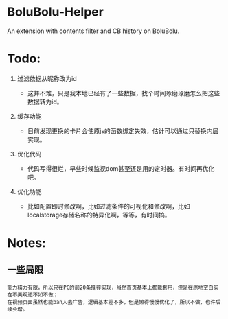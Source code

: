 # BoluBolu-Helper
An extension with contents filter and CB history on BoluBolu.


# Todo:

1. 过滤依据从昵称改为id
    +  这并不难，只是我本地已经有了一些数据，找个时间琢磨琢磨怎么把这些数据转为id。

2. 缓存功能
    +  目前发现更换的卡片会使原js的函数绑定失效，估计可以通过只替换内层实现。

3. 优化代码
    +  代码写得很烂，早些时候监视dom甚至还是用的定时器。有时间再优化吧。

4. 优化功能
    +  比如配置即时修改啊，比如过滤条件的可视化和修改啊，比如localstorage存储名称的特异化啊，等等，有时间搞。

# Notes:

## 一些局限

    能力精力有限，所以只在PC的前20条推荐实现，虽然首页基本上都能套用，但是在原地空白实在不美观还不如不做；
    在视频页面虽然也能ban人去广告，逻辑基本差不多，但是懒得慢慢优化了，所以不做，也许后续会增。